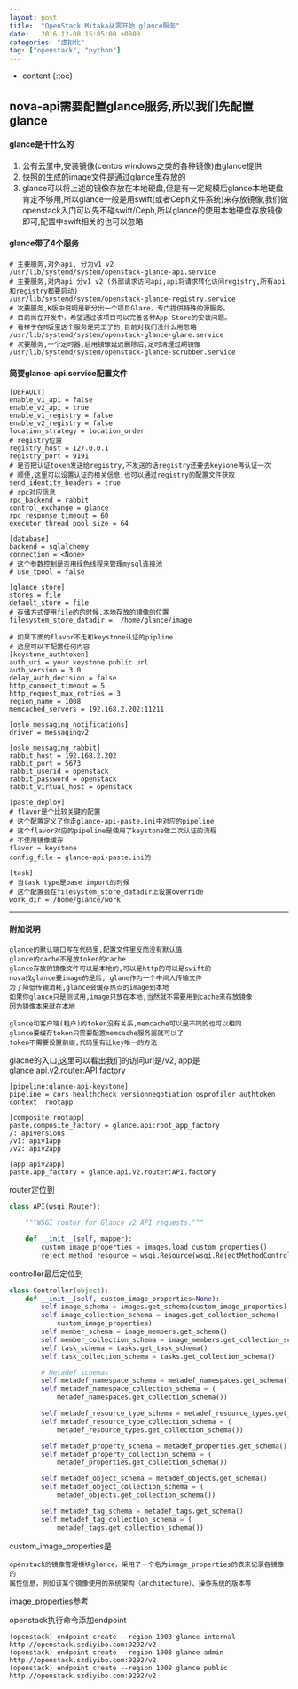 ```yaml
---
layout: post
title:  "OpenStack Mitaka从零开始 glance服务"
date:   2016-12-08 15:05:00 +0800
categories: "虚拟化"
tag: ["openstack", "python"]
---
```


* content
{:toc}


## nova-api需要配置glance服务,所以我们先配置glance

#### glance是干什么的
1. 公有云里中,安装镜像(centos windows之类的各种镜像)由glance提供
2. 快照的生成的image文件是通过glance里存放的
3. glance可以将上述的镜像存放在本地硬盘,但是有一定规模后glance本地硬盘肯定不够用,所以glance一般是用swift(或者Ceph文件系统)来存放镜像,我们做openstack入门可以先不碰swift/Ceph,所以glance的使用本地硬盘存放镜像即可,配置中swift相关的也可以忽略

#### glance带了4个服务
    # 主要服务,对外api, 分为v1 v2
    /usr/lib/systemd/system/openstack-glance-api.service
    # 主要服务,对内api 分v1 v2 (外部请求访问api,api将请求转化访问registry,所有api和registry都要启动)
    /usr/lib/systemd/system/openstack-glance-registry.service
    # 次要服务,K版中说明是新分出一个项目Glare，专门提供特殊的源服务。
    # 目前尚在开发中，希望通过该项目可以完善各种App Store的安装问题。
    # 看样子在M版里这个服务是完工了的,目前对我们没什么用忽略
    /usr/lib/systemd/system/openstack-glance-glare.service
    # 次要服务,一个定时器,启用镜像延迟删除后,定时清理过期镜像
    /usr/lib/systemd/system/openstack-glance-scrubber.service


#### 简要glance-api.service配置文件

```config_file
[DEFAULT]
enable_v1_api = false
enable_v2_api = true
enable_v1_registry = false
enable_v2_registry = false
location_strategy = location_order
# registry位置
registry_host = 127.0.0.1
registry_port = 9191
# 是否把认证token发送给registry,不发送的话registry还要去keysone再认证一次
# 顺便,这里可以设置认证的相关信息,也可以通过registry的配置文件获取
send_identity_headers = true
# rpc对应信息
rpc_backend = rabbit
control_exchange = glance
rpc_response_timeout = 60
executor_thread_pool_size = 64

[database]
backend = sqlalchemy
connection = <None>
# 这个参数控制是否用绿色线程来管理mysql连接池
# use_tpool = false

[glance_store]
stores = file
default_store = file
# 存储方式使用file的的时候,本地存放的镜像的位置
filesystem_store_datadir =  /home/glance/image

# 如果下面的flavor不走和keystone认证的pipline
# 这里可以不配置任何内容
[keystone_authtoken]
auth_uri = your keystone public url
auth_version = 3.0
delay_auth_decision = false
http_connect_timeout = 5
http_request_max_retries = 3
region_name = 1008
memcached_servers = 192.168.2.202:11211

[oslo_messaging_notifications]
driver = messagingv2

[oslo_messaging_rabbit]
rabbit_host = 192.168.2.202
rabbit_port = 5673
rabbit_userid = openstack
rabbit_password = openstack
rabbit_virtual_host = openstack

[paste_deploy]
# flavor是个比较关键的配置
# 这个配置定义了你走glance-api-paste.ini中对应的pipeline
# 这个flavor对应的pipeline是使用了keystone做二次认证的流程
# 不使用镜像缓存
flavor = keystone
config_file = glance-api-paste.ini的

[task]
# 当task type是base import的时候
# 这个配置会在filesystem_store_datadir上设置override
work_dir = /home/glance/work
```
---

#### 附加说明
    glance的默认端口写在代码里,配置文件里反而没有默认值
    glance的cache不是放token的cache
    glance存放的镜像文件可以是本地的,可以是http的可以是swift的
    nova找glance要image的是后, glane作为一个中间人传输文件
    为了降低传输消耗,glance会缓存热点的image到本地
    如果你glance只是测试用,image只放在本地,当然就不需要用到cache来存放镜像
    因为镜像本来就在本地

    glance和客户端(租户)的token没有关系,memcache可以是不同的也可以相同
    glance要缓存token只需要配置memcache服务器就可以了
    token不需要设置前缀,代码里有让key唯一的方法

glacne的入口,这里可以看出我们的访问url是/v2, app是glance.api.v2.router:API.factory

```config_file
[pipeline:glance-api-keystone]
pipeline = cors healthcheck versionnegotiation osprofiler authtoken context  rootapp

[composite:rootapp]
paste.composite_factory = glance.api:root_app_factory
/: apiversions
/v1: apiv1app
/v2: apiv2app

[app:apiv2app]
paste.app_factory = glance.api.v2.router:API.factory

```

router定位到

```python
class API(wsgi.Router):

    """WSGI router for Glance v2 API requests."""

    def __init__(self, mapper):
        custom_image_properties = images.load_custom_properties()
        reject_method_resource = wsgi.Resource(wsgi.RejectMethodController())
```

controller最后定位到

```python
class Controller(object):
    def __init__(self, custom_image_properties=None):
        self.image_schema = images.get_schema(custom_image_properties)
        self.image_collection_schema = images.get_collection_schema(
            custom_image_properties)
        self.member_schema = image_members.get_schema()
        self.member_collection_schema = image_members.get_collection_schema()
        self.task_schema = tasks.get_task_schema()
        self.task_collection_schema = tasks.get_collection_schema()

        # Metadef schemas
        self.metadef_namespace_schema = metadef_namespaces.get_schema()
        self.metadef_namespace_collection_schema = (
            metadef_namespaces.get_collection_schema())

        self.metadef_resource_type_schema = metadef_resource_types.get_schema()
        self.metadef_resource_type_collection_schema = (
            metadef_resource_types.get_collection_schema())

        self.metadef_property_schema = metadef_properties.get_schema()
        self.metadef_property_collection_schema = (
            metadef_properties.get_collection_schema())

        self.metadef_object_schema = metadef_objects.get_schema()
        self.metadef_object_collection_schema = (
            metadef_objects.get_collection_schema())

        self.metadef_tag_schema = metadef_tags.get_schema()
        self.metadef_tag_collection_schema = (
            metadef_tags.get_collection_schema())
```                                       

custom_image_properties是

    openstack的镜像管理模块glance，采用了一个名为image_properties的表来记录各镜像的
    属性信息，例如该某个镜像使用的系统架构（architecture）、操作系统的版本等
[image_properties参考](http://blog.csdn.net/weiyuanke/article/details/23788875)

openstack执行命令添加endpoint

    (openstack) endpoint create --region 1008 glance internal http://openstack.szdiyibo.com:9292/v2
    (openstack) endpoint create --region 1008 glance admin http://openstack.szdiyibo.com:9292/v2
    (openstack) endpoint create --region 1008 glance public http://openstack.szdiyibo.com:9292/v2
